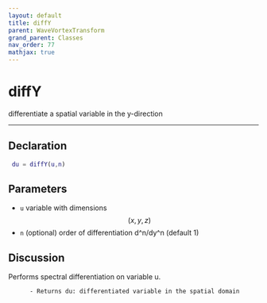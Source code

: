```yaml
---
layout: default
title: diffY
parent: WaveVortexTransform
grand_parent: Classes
nav_order: 77
mathjax: true
---
```


#  diffY

differentiate a spatial variable in the y-direction


---

## Declaration
```matlab
 du = diffY(u,n)
```
## Parameters
+ `u`  variable with dimensions $$(x,y,z)$$
+ `n`  (optional) order of differentiation d^n/dy^n (default 1)

## Discussion

  Performs spectral differentiation on variable u.
 
          - Returns du: differentiated variable in the spatial domain
